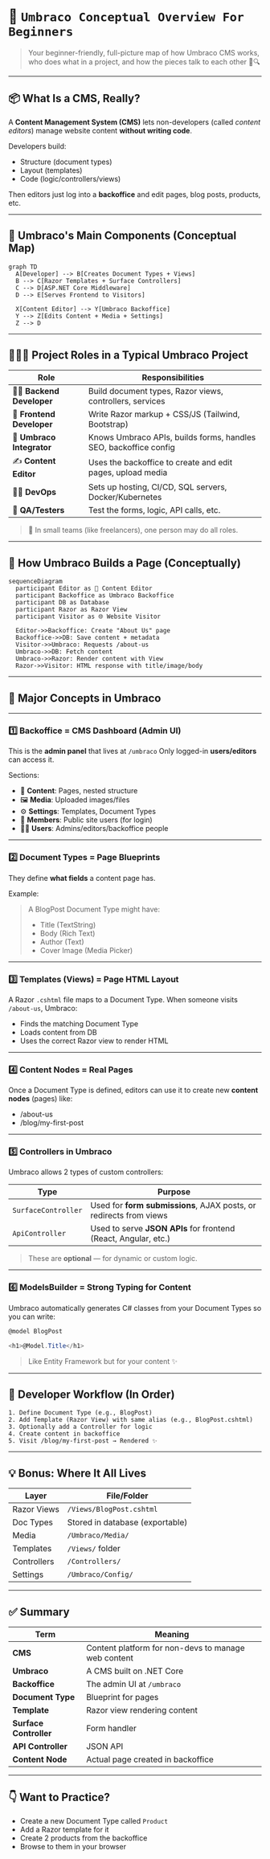 # 🧭 `Umbraco Conceptual Overview For Beginners`

> Your beginner-friendly, full-picture map of how Umbraco CMS works, who does what in a project, and how the pieces talk to each other 🧠🔍

---

## 📦 What Is a CMS, Really?

A **Content Management System (CMS)** lets non-developers (called _content editors_) manage website content **without writing code**.

Developers build:

- Structure (document types)
- Layout (templates)
- Code (logic/controllers/views)

Then editors just log into a **backoffice** and edit pages, blog posts, products, etc.

---

## 🧠 Umbraco's Main Components (Conceptual Map)

```mermaid
graph TD
  A[Developer] --> B[Creates Document Types + Views]
  B --> C[Razor Templates + Surface Controllers]
  C --> D[ASP.NET Core Middleware]
  D --> E[Serves Frontend to Visitors]

  X[Content Editor] --> Y[Umbraco Backoffice]
  Y --> Z[Edits Content + Media + Settings]
  Z --> D
```

---

## 🧑‍🤝‍🧑 Project Roles in a Typical Umbraco Project

| Role                      | Responsibilities                                                 |
| ------------------------- | ---------------------------------------------------------------- |
| 👨‍💻 **Backend Developer**  | Build document types, Razor views, controllers, services         |
| 🎨 **Frontend Developer** | Write Razor markup + CSS/JS (Tailwind, Bootstrap)                |
| 🧠 **Umbraco Integrator** | Knows Umbraco APIs, builds forms, handles SEO, backoffice config |
| ✍️ **Content Editor**     | Uses the backoffice to create and edit pages, upload media       |
| 🧑‍🔧 **DevOps**          | Sets up hosting, CI/CD, SQL servers, Docker/Kubernetes           |
| 🧪 **QA/Testers**         | Test the forms, logic, API calls, etc.                           |

> 💬 In small teams (like freelancers), one person may do all roles.

---

## 🧱 How Umbraco Builds a Page (Conceptually)

```mermaid
sequenceDiagram
  participant Editor as 🧑 Content Editor
  participant Backoffice as Umbraco Backoffice
  participant DB as Database
  participant Razor as Razor View
  participant Visitor as 🌐 Website Visitor

  Editor->>Backoffice: Create "About Us" page
  Backoffice->>DB: Save content + metadata
  Visitor->>Umbraco: Requests /about-us
  Umbraco->>DB: Fetch content
  Umbraco->>Razor: Render content with View
  Razor->>Visitor: HTML response with title/image/body
```

---

## 🧠 Major Concepts in Umbraco

---

### 1️⃣ **Backoffice** = CMS Dashboard (Admin UI)

This is the **admin panel** that lives at `/umbraco`
Only logged-in **users/editors** can access it.

Sections:

- 🧱 **Content**: Pages, nested structure
- 🖼️ **Media**: Uploaded images/files
- ⚙️ **Settings**: Templates, Document Types
- 👤 **Members**: Public site users (for login)
- 👨‍💻 **Users**: Admins/editors/backoffice people

---

### 2️⃣ **Document Types** = Page Blueprints

They define **what fields** a content page has.

Example:

> A BlogPost Document Type might have:
>
> - Title (TextString)
> - Body (Rich Text)
> - Author (Text)
> - Cover Image (Media Picker)

---

### 3️⃣ **Templates (Views)** = Page HTML Layout

A Razor `.cshtml` file maps to a Document Type.
When someone visits `/about-us`, Umbraco:

- Finds the matching Document Type
- Loads content from DB
- Uses the correct Razor view to render HTML

---

### 4️⃣ **Content Nodes** = Real Pages

Once a Document Type is defined, editors can use it to create new **content nodes** (pages) like:

- /about-us
- /blog/my-first-post

---

### 5️⃣ **Controllers** in Umbraco

Umbraco allows 2 types of custom controllers:

| Type                | Purpose                                                            |
| ------------------- | ------------------------------------------------------------------ |
| `SurfaceController` | Used for **form submissions**, AJAX posts, or redirects from views |
| `ApiController`     | Used to serve **JSON APIs** for frontend (React, Angular, etc.)    |

> These are **optional** — for dynamic or custom logic.

---

### 6️⃣ **ModelsBuilder** = Strong Typing for Content

Umbraco automatically generates C# classes from your Document Types so you can write:

```csharp
@model BlogPost

<h1>@Model.Title</h1>
```

> Like Entity Framework but for your content ✨

---

## 🧰 Developer Workflow (In Order)

```text
1. Define Document Type (e.g., BlogPost)
2. Add Template (Razor View) with same alias (e.g., BlogPost.cshtml)
3. Optionally add a Controller for logic
4. Create content in backoffice
5. Visit /blog/my-first-post → Rendered ✨
```

---

## 💡 Bonus: Where It All Lives

| Layer       | File/Folder                     |
| ----------- | ------------------------------- |
| Razor Views | `/Views/BlogPost.cshtml`        |
| Doc Types   | Stored in database (exportable) |
| Media       | `/Umbraco/Media/`               |
| Templates   | `/Views/` folder                |
| Controllers | `/Controllers/`                 |
| Settings    | `/Umbraco/Config/`              |

---

## ✅ Summary

| Term                   | Meaning                                             |
| ---------------------- | --------------------------------------------------- |
| **CMS**                | Content platform for non-devs to manage web content |
| **Umbraco**            | A CMS built on .NET Core                            |
| **Backoffice**         | The admin UI at `/umbraco`                          |
| **Document Type**      | Blueprint for pages                                 |
| **Template**           | Razor view rendering content                        |
| **Surface Controller** | Form handler                                        |
| **API Controller**     | JSON API                                            |
| **Content Node**       | Actual page created in backoffice                   |

---

## 👇 Want to Practice?

- Create a new Document Type called `Product`
- Add a Razor template for it
- Create 2 products from the backoffice
- Browse to them in your browser
